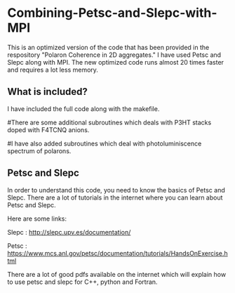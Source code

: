 # Combining-Petsc-and-Slepc-with-MPI

This is an optimized version of the code that has been provided in the respository "Polaron Coherence in 2D aggregates." I have used Petsc and Slepc along with MPI. The new optimized code runs almost 20 times faster and requires a lot less memory.

What is included?
-----------------

I have included the full code along with the makefile. 

#There are some additional subroutines which deals with P3HT stacks doped with F4TCNQ anions.

#I have also added subroutines which deal with photoluminiscence spectrum of polarons. 


Petsc and Slepc
---------------
In order to understand this code, you need to know the basics of Petsc and Slepc. There are a lot of tutorials in the internet where you can learn about Petsc and Slepc. 

Here are some links:

Slepc : http://slepc.upv.es/documentation/

Petsc : https://www.mcs.anl.gov/petsc/documentation/tutorials/HandsOnExercise.html

There are a lot of good pdfs available on the internet which will explain how to use petsc and slepc for C++, python and Fortran. 







